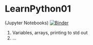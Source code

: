 # LearnPython01
(Jupyter Notebooks)
[![Binder](https://mybinder.org/badge.svg)](https://mybinder.org/v2/gh/RemeliViktor/LearnPython01.git/feature)

001) Variables, arrays, printing to std out
002) ...

